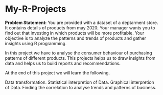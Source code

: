 # My-R-Projects
**Problem Statement:** You are provided with a dataset of a deptarment store. It contains details of products from may 2020. Your manager wants you to find out that investing in which products will be more profitable. Your objective is to analyze the patterns and trends of products and gather insights using R programming.

In this project we have to analyse the consumer behaviour of purchasing patterns of different products. This projects helps us to draw insights from data and helps us to build reports and recommendations.

At the end of this project we will learn the following.

Data transformation.
Statistical interpretion of Data.
Graphical interpretion of Data.
Finding the correlation to analyse trends and patterns of business.
